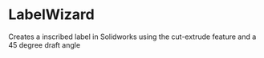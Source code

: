 # LabelWizard

Creates a inscribed label in Solidworks using the cut-extrude feature and a 45 degree draft angle
